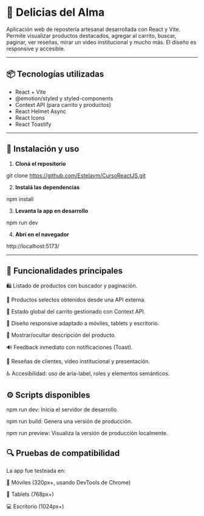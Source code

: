 # 🧁 Delicias del Alma

Aplicación web de repostería artesanal desarrollada con React y Vite. Permite visualizar productos destacados, agregar al carrito, buscar, paginar, ver reseñas, mirar un video institucional y mucho más. El diseño es responsive y accesible.

---

## 📦 Tecnologías utilizadas

- React + Vite
- @emotion/styled y styled-components
- Context API (para carrito y productos)
- React Helmet Async
- React Icons
- React Toastify

---

## 🚀 Instalación y uso

1. **Cloná el repositorio**

git clone https://github.com/Estelavm/CursoReactJS.git

2. **Instalá las dependencias**

npm install


3. **Levanta la app en desarrollo**

npm run dev

4. **Abrí en el navegador**

http://localhost:5173/

---

## 🎯 Funcionalidades principales

🛍️ Listado de productos con buscador y paginación.

💜 Productos selectos obtenidos desde una API externa.

🧠 Estado global del carrito gestionado con Context API.

📱 Diseño responsive adaptado a móviles, tablets y escritorio.

👀 Mostrar/ocultar descripción del producto.

🔊 Feedback inmediato con notificaciones (Toast).

🧩 Reseñas de clientes, video institucional y presentación.

♿ Accesibilidad: uso de aria-label, roles y elementos semánticos.


## ⚙️ Scripts disponibles

npm run dev: Inicia el servidor de desarrollo.

npm run build: Genera una versión de producción.

npm run preview: Visualiza la versión de producción localmente.


## 🔍 Pruebas de compatibilidad

La app fue testeada en:

📱 Móviles (320px+, usando DevTools de Chrome)

📱 Tablets (768px+)

💻 Escritorio (1024px+)


